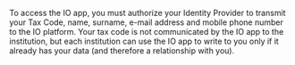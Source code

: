 To access the IO app, you must authorize your Identity Provider to transmit your Tax Code, name, surname, e-mail address and mobile phone number to the IO platform. Your tax code is not communicated by the IO app to the institution, but each institution can use the IO app to write to you only if it already has your data (and therefore a relationship with you).